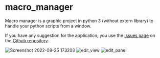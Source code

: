 # macro_manager

Macro manager is a graphic project in python 3 (without extern library)
to handle your python scripts from a window.

If you have any suggestion for the application,
you use the [Issues page](https://github.com/flavienfr/macro_manager/issues) on the [Github repository](https://github.com/flavienfr/macro_manager).

![Screenshot 2022-08-25 173203](https://user-images.githubusercontent.com/44776722/186707788-e09c6403-9ae4-4abd-af36-ff99e49de625.png)
![edit_view](https://user-images.githubusercontent.com/44776722/186707932-6f3b7625-a338-4cab-8978-93ecd08da15c.png)
![edit_panel](https://user-images.githubusercontent.com/44776722/186708037-26e2f7c8-b319-447d-a68f-e8d03034a038.png)
